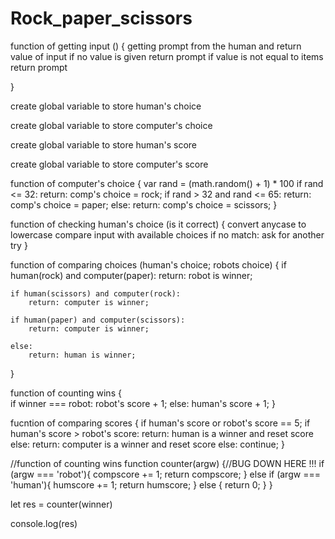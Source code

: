 # Rock_paper_scissors

function of getting input () 
{
    getting prompt from the human and return value of input
    if no value is given return prompt 
    if value is not equal to items return prompt

}

create global variable to store human's choice

create global variable to store computer's choice

create global variable to store human's score

create global variable to store computer's score

function of computer's choice 
{
    var rand = (math.random() + 1) * 100
    if rand <= 32:
        return: comp's choice = rock;
    if rand > 32 and rand <= 65: 
        return: comp's choice =  paper;
    else: 
        return: comp's choice =  scissors;
}

function of checking human's choice (is it correct) {
    convert anycase to lowercase
    compare input with available choices 
    if no match: ask for another try
}

function of comparing choices (human's choice; robots choice)
{
    if human(rock) and computer(paper):
        return: robot is winner;

    if human(scissors) and computer(rock):
        return: computer is winner;
    
    if human(paper) and computer(scissors):
        return: computer is winner;
    
    else: 
        return: human is winner;
}

function of counting wins 
{   
    if winner === robot: 
        robot's score + 1;
    else: 
    human's score + 1;
}

fucntion of comparing scores 
{
    if human's score or robot's score == 5;
        if human's score > robot's score:
            return: human is a winner
            and reset score
        else: 
            return: computer is a winner
            and reset score
    else: 
        continue;
}



//function of counting wins 
function counter(argw)
{//BUG DOWN HERE !!!
    if (argw === 'robot'){
        compscore += 1;
        return compscore;
    }
    else if (argw === 'human'){
        humscore += 1;
        return humscore;
    }
    else {
        return 0; 
    }
}

let res = counter(winner)

console.log(res)
